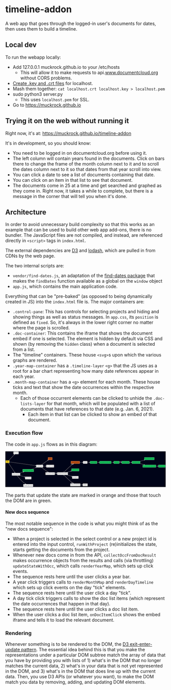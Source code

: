 # timeline-addon

A web app that goes through the logged-in user's documents for dates, then uses them to build a timeline.

## Local dev

To run the webapp locally:

- Add 127.0.0.1 muckrock.github.io to your /etc/hosts
  - This will allow it to make requests to api.www.documentcloud.org without CORS problems.
- [Create .key and .crt files](https://letsencrypt.org/docs/certificates-for-localhost/) for localhost.
- Mash them together: `cat localhost.crt localhost.key > localhost.pem`
- sudo python3 server.py
  - This uses `localhost.pem` for SSL.
- Go to https://muckrock.github.io

## Trying it on the web without running it

Right now, it's at: https://muckrock.github.io/timeline-addon

It's in development, so you should know:

- You need to be logged in on documentcloud.org before using it.
- The left column will contain years found in the documents. Click on bars there to change the frame of the month column next to it and to scroll the dates column next to it so that dates from that year scroll into view.
- You can click a date to see a list of documents containing that date.
- You can click on an item in that list to see that document.
- The documents come in 25 at a time and get searched and graphed as they come in. Right now, it takes a while to complete, but there is a message in the corner that will tell you when it's done.

## Architecture

In order to avoid unnecessary build complexity so that this works as an example that can be used to build other web app add-ons, there is no bundler. The JavaScript files are not compiled, and instead, are referenced directly in `<script>` tags in `index.html`.

The external dependencies are [D3](https://d3js.org/) and [lodash](https://lodash.com/), which are pulled in from CDNs by the web page.

The two internal scripts are:
- `vendor/find-dates.js`, an adaptation of the [find-dates package](https://github.com/hutsoninc/find-dates/) that makes the `findDates` function available as a global on the `window` object
- `app.js`, which contains the main application code.

Everything that can be "pre-baked" (as opposed to being dynamically created in JS) into the `index.html` file is. The major containers are:

- `.control-pane`: This has controls for selecting projects and hiding and showing things as well as status messages. In `app.css`, its `position` is defined as `fixed`. So, it's always in the lower right corner no matter where the page is scrolled.
- `.doc-container`: This contains the iframe that shows the document embed if one is selected. The element is hidden by default via CSS and shown (by removing the `hidden` class) when a document is selected from a list.
-  The "timeline" containers. These house `<svg>`s upon which the various graphs are rendered.
  - `.year-map-container` has a `.timeline-layer` `<g>` that the JS uses as a root for a bar chart representing how many date references appear in each year.
  - `.month-map-container` has a `<g>` element for each month. These house ticks and text that show the date occurrences within the respective month.
    - Each of those occurrent elements can be clicked to unhide the `.doc-lists-layer` for that month, which will be populated with a list of documents that have references to that date (e.g. Jan. 6, 2021).
      - Each item in that list can be clicked to show an embed of that document.

### Execution flow

The code in `app.js` flows as in this diagram:

![Sequence diagram](meta/sequence.svg)

The parts that update the state are marked in orange and those that touch the DOM are in green.

#### New docs sequence 

The most notable sequence in the code is what you might think of as the "new docs sequence":

- When a project is selected in the select control or a new project id is entered into the input control, `runWithProject` (re)initializes the state, starts getting the documents from the project. 
- Whenever new docs come in from the API, `collectOccFromDocResult` makes occurrence objects from the results and calls (via throttling) `updateStateWithOcc`, which calls `renderYearMap`, which sets up click events.
- The sequence rests here until the user clicks a year bar.
- A year click triggers calls to `renderMonthMap` and `renderDayTimeline` which sets up click events on the day "tick" elements.
- The sequence rests here until the user click a day "tick".
- A day tick click triggers calls to show the doc list items (which represent the date occurrences that happen in that day).
- The sequence rests here until the user clicks a doc list item.
- When the user clicks a doc list item, `onDocItemClick` shows the embed iframe and tells it to load the relevant document.

### Rendering

Whenever something is to be rendered to the DOM, the [D3 exit-enter-update pattern](https://bost.ocks.org/mike/join/). The essential idea behind this is that you make the representations under a particular DOM subtree match the array of data that you have by providing you with lists of 1) what's in the DOM that no longer matches the current data, 2) what's in your data that is not yet represented in the DOM, and 3) what's in the DOM that does line up with the current data. Then, you use D3 APIs (or whatever you want), to make the DOM match you data by removing, adding, and updating DOM elements.

